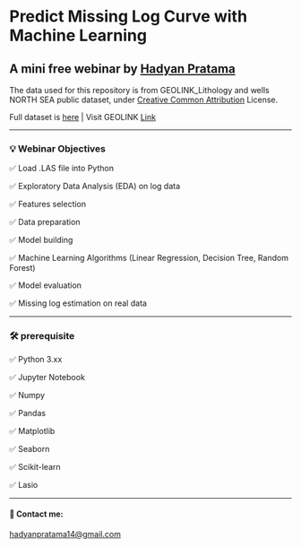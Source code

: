 # Predict Missing Log Curve with Machine Learning
## A mini free webinar by [Hadyan Pratama](hpratama.github.io)


The data used for this repository is from GEOLINK_Lithology and wells NORTH SEA public dataset, under [Creative Common Attribution](http://opendefinition.org/licenses/cc-by/) License.

Full dataset is [here](https://drive.google.com/file/d/1ZvLG1SRBQB4mDUmPHSc_6kP-ubS5uNCv/view) | Visit GEOLINK [Link](geolink-s2.com)

---

### 💡 Webinar Objectives
✅ Load .LAS file into Python

✅ Exploratory Data Analysis (EDA) on log data

✅ Features selection

✅ Data preparation

✅ Model building

✅ Machine Learning Algorithms (Linear Regression, Decision Tree, Random Forest)

✅ Model evaluation

✅ Missing log estimation on real data

---
### 🛠 prerequisite
✅ Python 3.xx

✅ Jupyter Notebook

✅ Numpy

✅ Pandas

✅ Matplotlib

✅ Seaborn

✅ Scikit-learn

✅ Lasio

---
#### 📩 Contact me:
[hadyanpratama14@gmail.com](mailto:hadyanpratama14@gmail.com)



